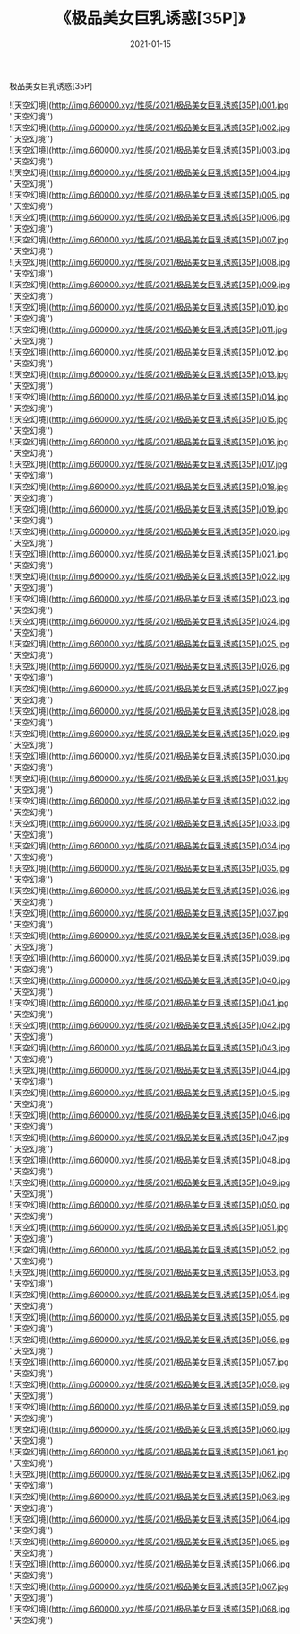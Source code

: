 ﻿---
layout: post
title:  《极品美女巨乳诱惑[35P]》
date:   2021-01-15
img: http://img.660000.xyz/性感/2021/极品美女巨乳诱惑[35P]/000.jpg
categories: [美女, 性感, 泳衣]
---

极品美女巨乳诱惑[35P]



![天空幻境](http://img.660000.xyz/性感/2021/极品美女巨乳诱惑[35P]/001.jpg ''天空幻境'') <br>
![天空幻境](http://img.660000.xyz/性感/2021/极品美女巨乳诱惑[35P]/002.jpg ''天空幻境'') <br>
![天空幻境](http://img.660000.xyz/性感/2021/极品美女巨乳诱惑[35P]/003.jpg ''天空幻境'') <br>
![天空幻境](http://img.660000.xyz/性感/2021/极品美女巨乳诱惑[35P]/004.jpg ''天空幻境'') <br>
![天空幻境](http://img.660000.xyz/性感/2021/极品美女巨乳诱惑[35P]/005.jpg ''天空幻境'') <br>
![天空幻境](http://img.660000.xyz/性感/2021/极品美女巨乳诱惑[35P]/006.jpg ''天空幻境'') <br>
![天空幻境](http://img.660000.xyz/性感/2021/极品美女巨乳诱惑[35P]/007.jpg ''天空幻境'') <br>
![天空幻境](http://img.660000.xyz/性感/2021/极品美女巨乳诱惑[35P]/008.jpg ''天空幻境'') <br>
![天空幻境](http://img.660000.xyz/性感/2021/极品美女巨乳诱惑[35P]/009.jpg ''天空幻境'') <br>
![天空幻境](http://img.660000.xyz/性感/2021/极品美女巨乳诱惑[35P]/010.jpg ''天空幻境'') <br>
![天空幻境](http://img.660000.xyz/性感/2021/极品美女巨乳诱惑[35P]/011.jpg ''天空幻境'') <br>
![天空幻境](http://img.660000.xyz/性感/2021/极品美女巨乳诱惑[35P]/012.jpg ''天空幻境'') <br>
![天空幻境](http://img.660000.xyz/性感/2021/极品美女巨乳诱惑[35P]/013.jpg ''天空幻境'') <br>
![天空幻境](http://img.660000.xyz/性感/2021/极品美女巨乳诱惑[35P]/014.jpg ''天空幻境'') <br>
![天空幻境](http://img.660000.xyz/性感/2021/极品美女巨乳诱惑[35P]/015.jpg ''天空幻境'') <br>
![天空幻境](http://img.660000.xyz/性感/2021/极品美女巨乳诱惑[35P]/016.jpg ''天空幻境'') <br>
![天空幻境](http://img.660000.xyz/性感/2021/极品美女巨乳诱惑[35P]/017.jpg ''天空幻境'') <br>
![天空幻境](http://img.660000.xyz/性感/2021/极品美女巨乳诱惑[35P]/018.jpg ''天空幻境'') <br>
![天空幻境](http://img.660000.xyz/性感/2021/极品美女巨乳诱惑[35P]/019.jpg ''天空幻境'') <br>
![天空幻境](http://img.660000.xyz/性感/2021/极品美女巨乳诱惑[35P]/020.jpg ''天空幻境'') <br>
![天空幻境](http://img.660000.xyz/性感/2021/极品美女巨乳诱惑[35P]/021.jpg ''天空幻境'') <br>
![天空幻境](http://img.660000.xyz/性感/2021/极品美女巨乳诱惑[35P]/022.jpg ''天空幻境'') <br>
![天空幻境](http://img.660000.xyz/性感/2021/极品美女巨乳诱惑[35P]/023.jpg ''天空幻境'') <br>
![天空幻境](http://img.660000.xyz/性感/2021/极品美女巨乳诱惑[35P]/024.jpg ''天空幻境'') <br>
![天空幻境](http://img.660000.xyz/性感/2021/极品美女巨乳诱惑[35P]/025.jpg ''天空幻境'') <br>
![天空幻境](http://img.660000.xyz/性感/2021/极品美女巨乳诱惑[35P]/026.jpg ''天空幻境'') <br>
![天空幻境](http://img.660000.xyz/性感/2021/极品美女巨乳诱惑[35P]/027.jpg ''天空幻境'') <br>
![天空幻境](http://img.660000.xyz/性感/2021/极品美女巨乳诱惑[35P]/028.jpg ''天空幻境'') <br>
![天空幻境](http://img.660000.xyz/性感/2021/极品美女巨乳诱惑[35P]/029.jpg ''天空幻境'') <br>
![天空幻境](http://img.660000.xyz/性感/2021/极品美女巨乳诱惑[35P]/030.jpg ''天空幻境'') <br>
![天空幻境](http://img.660000.xyz/性感/2021/极品美女巨乳诱惑[35P]/031.jpg ''天空幻境'') <br>
![天空幻境](http://img.660000.xyz/性感/2021/极品美女巨乳诱惑[35P]/032.jpg ''天空幻境'') <br>
![天空幻境](http://img.660000.xyz/性感/2021/极品美女巨乳诱惑[35P]/033.jpg ''天空幻境'') <br>
![天空幻境](http://img.660000.xyz/性感/2021/极品美女巨乳诱惑[35P]/034.jpg ''天空幻境'') <br>
![天空幻境](http://img.660000.xyz/性感/2021/极品美女巨乳诱惑[35P]/035.jpg ''天空幻境'') <br>
![天空幻境](http://img.660000.xyz/性感/2021/极品美女巨乳诱惑[35P]/036.jpg ''天空幻境'') <br>
![天空幻境](http://img.660000.xyz/性感/2021/极品美女巨乳诱惑[35P]/037.jpg ''天空幻境'') <br>
![天空幻境](http://img.660000.xyz/性感/2021/极品美女巨乳诱惑[35P]/038.jpg ''天空幻境'') <br>
![天空幻境](http://img.660000.xyz/性感/2021/极品美女巨乳诱惑[35P]/039.jpg ''天空幻境'') <br>
![天空幻境](http://img.660000.xyz/性感/2021/极品美女巨乳诱惑[35P]/040.jpg ''天空幻境'') <br>
![天空幻境](http://img.660000.xyz/性感/2021/极品美女巨乳诱惑[35P]/041.jpg ''天空幻境'') <br>
![天空幻境](http://img.660000.xyz/性感/2021/极品美女巨乳诱惑[35P]/042.jpg ''天空幻境'') <br>
![天空幻境](http://img.660000.xyz/性感/2021/极品美女巨乳诱惑[35P]/043.jpg ''天空幻境'') <br>
![天空幻境](http://img.660000.xyz/性感/2021/极品美女巨乳诱惑[35P]/044.jpg ''天空幻境'') <br>
![天空幻境](http://img.660000.xyz/性感/2021/极品美女巨乳诱惑[35P]/045.jpg ''天空幻境'') <br>
![天空幻境](http://img.660000.xyz/性感/2021/极品美女巨乳诱惑[35P]/046.jpg ''天空幻境'') <br>
![天空幻境](http://img.660000.xyz/性感/2021/极品美女巨乳诱惑[35P]/047.jpg ''天空幻境'') <br>
![天空幻境](http://img.660000.xyz/性感/2021/极品美女巨乳诱惑[35P]/048.jpg ''天空幻境'') <br>
![天空幻境](http://img.660000.xyz/性感/2021/极品美女巨乳诱惑[35P]/049.jpg ''天空幻境'') <br>
![天空幻境](http://img.660000.xyz/性感/2021/极品美女巨乳诱惑[35P]/050.jpg ''天空幻境'') <br>
![天空幻境](http://img.660000.xyz/性感/2021/极品美女巨乳诱惑[35P]/051.jpg ''天空幻境'') <br>
![天空幻境](http://img.660000.xyz/性感/2021/极品美女巨乳诱惑[35P]/052.jpg ''天空幻境'') <br>
![天空幻境](http://img.660000.xyz/性感/2021/极品美女巨乳诱惑[35P]/053.jpg ''天空幻境'') <br>
![天空幻境](http://img.660000.xyz/性感/2021/极品美女巨乳诱惑[35P]/054.jpg ''天空幻境'') <br>
![天空幻境](http://img.660000.xyz/性感/2021/极品美女巨乳诱惑[35P]/055.jpg ''天空幻境'') <br>
![天空幻境](http://img.660000.xyz/性感/2021/极品美女巨乳诱惑[35P]/056.jpg ''天空幻境'') <br>
![天空幻境](http://img.660000.xyz/性感/2021/极品美女巨乳诱惑[35P]/057.jpg ''天空幻境'') <br>
![天空幻境](http://img.660000.xyz/性感/2021/极品美女巨乳诱惑[35P]/058.jpg ''天空幻境'') <br>
![天空幻境](http://img.660000.xyz/性感/2021/极品美女巨乳诱惑[35P]/059.jpg ''天空幻境'') <br>
![天空幻境](http://img.660000.xyz/性感/2021/极品美女巨乳诱惑[35P]/060.jpg ''天空幻境'') <br>
![天空幻境](http://img.660000.xyz/性感/2021/极品美女巨乳诱惑[35P]/061.jpg ''天空幻境'') <br>
![天空幻境](http://img.660000.xyz/性感/2021/极品美女巨乳诱惑[35P]/062.jpg ''天空幻境'') <br>
![天空幻境](http://img.660000.xyz/性感/2021/极品美女巨乳诱惑[35P]/063.jpg ''天空幻境'') <br>
![天空幻境](http://img.660000.xyz/性感/2021/极品美女巨乳诱惑[35P]/064.jpg ''天空幻境'') <br>
![天空幻境](http://img.660000.xyz/性感/2021/极品美女巨乳诱惑[35P]/065.jpg ''天空幻境'') <br>
![天空幻境](http://img.660000.xyz/性感/2021/极品美女巨乳诱惑[35P]/066.jpg ''天空幻境'') <br>
![天空幻境](http://img.660000.xyz/性感/2021/极品美女巨乳诱惑[35P]/067.jpg ''天空幻境'') <br>
![天空幻境](http://img.660000.xyz/性感/2021/极品美女巨乳诱惑[35P]/068.jpg ''天空幻境'') <br>